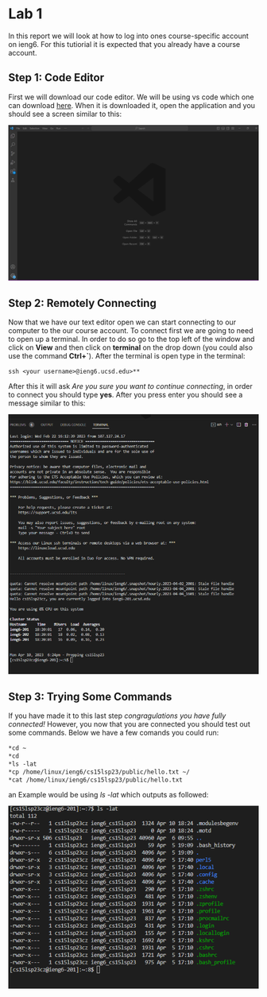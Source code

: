 # Lab 1

In this report we will look at how to log into ones course-specific account on ieng6. 
For this tutiorial it is expected that you already have a course account.

## Step 1: Code Editor
First we will download our code editor. We will be using vs code which one can 
download [here](https://code.visualstudio.com/download). When it is downloaded
it, open the application and you should see a screen similar to this: 

![Image](vspic.png)

## Step 2: Remotely Connecting
Now that we have our text editor open we can start connecting to our computer to the our 
course account. To connect first we are going to need to open up a terminal. In order to
do so go to the top left of the window and click on **View** and then click on **terminal** 
on the drop down (you could also use the command **Ctrl+`**). After the terminal is open
type in the terminal: 
```
ssh <your username>@ieng6.ucsd.edu>**
```
After this it will ask *Are you sure you want to continue connecting*, in order to connect you should type **yes**. After you press enter you should see a message similar to this:

![Image](ScreenshotTerm.png)

## Step 3: Trying Some Commands
If you have made it to this last step *congragulations you have fully connected!* However, you now that you are connected you should test out some commands. Below we have a few comands  you could run:
```
*cd ~
*cd
*ls -lat
*cp /home/linux/ieng6/cs15lsp23/public/hello.txt ~/
*cat /home/linux/ieng6/cs15lsp23/public/hello.txt
```
an Example would be using *ls -lat* which outputs as followed:

![Image](lslat.png)
